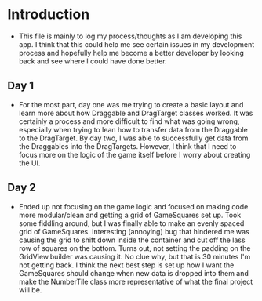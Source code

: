 # Introduction
* This file is mainly to log my process/thoughts as I am developing this app. I think that this could help me see certain issues in my development process and hopefully help me become a better developer by looking back and see where I could have done better.

## Day 1
* For the most part, day one was me trying to create a basic layout and learn more about how Draggable and DragTarget classes worked. It was certainly a process and more difficult to find what was going wrong, especially when trying to lean how to transfer data from the Draggable to the DragTarget. By day two, I was able to successfully get data from the Draggables into the DragTargets. However, I think that I need to focus more on the logic of the game itself before I worry about creating the UI.

## Day 2
* Ended up not focusing on the game logic and focused on making code more modular/clean and getting a grid of GameSquares set up. Took some fiddling around, but I was finally able to make an evenly spaced grid of GameSquares. Interesting (annoying) bug that hindered me was causing the grid to shift down inside the container and cut off the lass row of squares on the bottom. Turns out, not setting the padding on the GridView.builder was causing it. No clue why, but that is 30 minutes I'm not getting back. I think the next best step is set up how I want the GameSquares should change when new data is dropped into them and make the NumberTile class more representative of what the final project will be.
